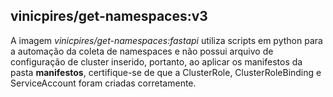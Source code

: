 ## vinicpires/get-namespaces:v3

A imagem *vinicpires/get-namespaces:fastapi* utiliza scripts em python para a automação da coleta de namespaces e não possui arquivo de configuração de cluster inserido, portanto, ao aplicar os manifestos da pasta **manifestos**, certifique-se de que a ClusterRole, ClusterRoleBinding e ServiceAccount foram criadas corretamente.
